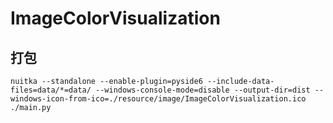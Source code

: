 # ImageColorVisualization

## 打包

```shell
nuitka --standalone --enable-plugin=pyside6 --include-data-files=data/*=data/ --windows-console-mode=disable --output-dir=dist --windows-icon-from-ico=./resource/image/ImageColorVisualization.ico ./main.py
```
